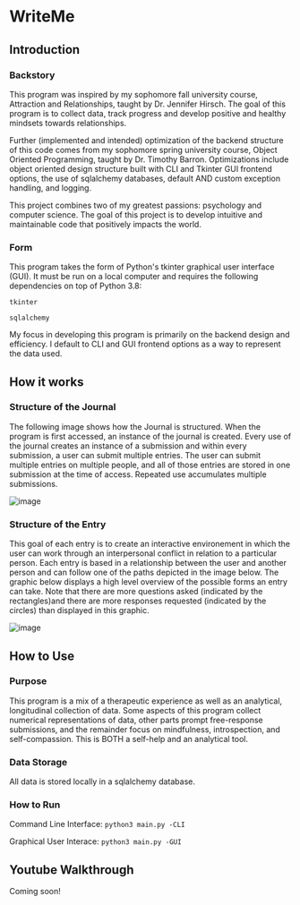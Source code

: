 # WriteMe

## Introduction

### Backstory
This program was inspired by my sophomore fall university course, Attraction and Relationships, taught by Dr. Jennifer Hirsch. The goal of this program is to collect data, track progress and develop positive and healthy mindsets towards relationships.


Further (implemented and intended) optimization of the backend structure of this code comes from my sophomore spring university course, Object Oriented Programming, taught by Dr. Timothy Barron. Optimizations include object oriented design structure built with CLI and Tkinter GUI frontend options, the use of sqlalchemy databases, default AND custom exception handling, and logging.

This project combines two of my greatest passions: psychology and computer science. The goal of this project is to develop intuitive and maintainable code that positively impacts the world.

### Form
This program takes the form of Python's tkinter graphical user interface (GUI). It must be run on a local computer and requires the following dependencies on top of Python 3.8:

``tkinter``

``sqlalchemy``

My focus in developing this program is primarily on the backend design and efficiency. I default to CLI and GUI frontend options as a way to represent the data used.

## How it works

### Structure of the Journal

The following image shows how the Journal is structured. When the program is first accessed, an instance of the journal is created. Every use of the journal creates an instance of a submission and within every submission, a user can submit multiple entries. The user can submit multiple entries on multiple people, and all of those entries are stored in one submission at the time of access. Repeated use accumulates multiple submissions.

![image](https://user-images.githubusercontent.com/54994003/120746447-14f9ba80-c4b4-11eb-8cc0-3380df877af9.png)


### Structure of the Entry

This goal of each entry is to create an interactive environement in which the user can work through an interpersonal conflict in relation to a particular person. Each entry is based in a relationship between the user and another person and can follow one of the paths depicted in the image below. The graphic below displays a high level overview of the possible forms an entry can take. Note that there are more questions asked (indicated by the rectangles)and there are more responses requested (indicated by the circles) than displayed in this graphic.

![image](https://user-images.githubusercontent.com/54994003/120749074-c13da000-c4b8-11eb-90ff-67f2cc59c8bb.png)


## How to Use

### Purpose

This program is a mix of a therapeutic experience as well as an analytical, longitudinal collection of data. Some aspects of this program collect numerical representations of data, other parts prompt free-response submissions, and the remainder focus on mindfulness, introspection, and self-compassion. This is BOTH a self-help and an analytical tool.

### Data Storage

All data is stored locally in a sqlalchemy database.

### How to Run

Command Line Interface: ``python3 main.py -CLI``

Graphical User Interace: ``python3 main.py -GUI``

## Youtube Walkthrough

Coming soon!

